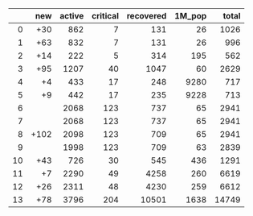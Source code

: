 |    |   new |   active |   critical |   recovered |   1M_pop |   total |
|---:|------:|---------:|-----------:|------------:|---------:|--------:|
|  0 |   +30 |      862 |          7 |         131 |       26 |    1026 |
|  1 |   +63 |      832 |          7 |         131 |       26 |     996 |
|  2 |   +14 |      222 |          5 |         314 |      195 |     562 |
|  3 |   +95 |     1207 |         40 |        1047 |       60 |    2629 |
|  4 |    +4 |      433 |         17 |         248 |     9280 |     717 |
|  5 |    +9 |      442 |         17 |         235 |     9228 |     713 |
|  6 |       |     2068 |        123 |         737 |       65 |    2941 |
|  7 |       |     2068 |        123 |         737 |       65 |    2941 |
|  8 |  +102 |     2098 |        123 |         709 |       65 |    2941 |
|  9 |       |     1998 |        123 |         709 |       63 |    2839 |
| 10 |   +43 |      726 |         30 |         545 |      436 |    1291 |
| 11 |    +7 |     2290 |         49 |        4258 |      260 |    6619 |
| 12 |   +26 |     2311 |         48 |        4230 |      259 |    6612 |
| 13 |   +78 |     3796 |        204 |       10501 |     1638 |   14749 |